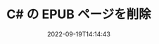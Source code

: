 ---
############################# Static ############################
layout: "auto-gen-merger"
date: 2022-09-19T14:14:43
draft: false
otherformats: html mht mhtml odp ods odt one otp ott pdf pps ppsx ppt pptx rtf tex

############################# Head ############################
head_title: "C# の EPUB ページを削除"
head_description: "ドキュメント マージ API を使用してページの順序を逆にすることにより、C# の EPUB ファイルから単一のページまたはページのコレクションを削除または削除します。"

############################# Header ############################
title: "C# の EPUB ページを削除"
description: "数行の .NET コードを含む EPUB ページを削除します。"
bg_image: "https://cms.admin.containerize.com/templates/aspose/App_Themes/V3/images/bg/header1.png"
bg_overlay: false
button:
    enable: true
    icon: "fas fa-arrow-down"
    label: "無料トライアルをダウンロード"
    link: "https://downloads.groupdocs.com/merger/net"

############################# SubMenu ############################
submenu:
    enable: true

    left:
        img_alt: "GroupDocs.Merger for .NET"
        image: "https://cms.admin.containerize.com/templates/groupdocs/images/product-logos/90x90-noborder/groupdocs-merger-net.png"
        product: "GroupDocs.Merger"
        platform: ".NET"

    middle:
        button:

            # button loop
            - link: "https://apireference.groupdocs.com/merger/net"
              text: "API リファレンス"

            # button loop
            - link: "https://github.com/groupdocs-merger"
              text: "コード例"

            # button loop
            - link: "https://products.groupdocs.app/merger/family"
              text: "ライブデモ"

            # button loop
            - link: "https://purchase.groupdocs.com/pricing/merger/net"
              text: "価格"

    right:
        link_download: "https://downloads.groupdocs.com/merger"
        link_learn: "https://docs.groupdocs.com/merger/net"
        link_buy: "https://purchase.groupdocs.com"

############################# About ############################
about:
    enable: true
    title: "GroupDocs.Merger for .NET API について"
    content: |
        [GroupDocs.Merger for .NET](/ja/merger/net/) は、PDF、Microsoft Office (Word、Excel、PowerPoint 、OneNote)、OpenDocument、HTML、画像、および .NET アプリケーション内のその他多数。コードを数行追加するだけで、ドキュメント内のページの移動、削除、回転、交換、抽出、向きの変更など、いくつかのドキュメント操作を実行できます。ドキュメント マージ API は、ドキュメント ページの画像としてのプレビューもサポートしており、ページ上のドキュメント構造、フォーマット、およびコンテンツを分析します。
        
        GroupDocs.Merger API は、ファイル ページの削除機能を必要とする企業向けソリューションに最適です。これらの API は、.NET Framework, .NET Standard, .NET Core, Mono を含むすべての主要なオペレーティング システムとプラットフォームで十分にサポートされています。

############################# Steps ############################
steps:
    enable: true
    title_left: ".NET の EPUB ファイル ページを削除"
    content_left: |
        [GroupDocs.Merger for .NET](/ja/merger/net/) により、C# 開発者は EPUB 内の単一または多数の特定のページを簡単に削除できますいくつかの簡単な手順を実装することにより、ファイルを作成します。
        
        * 削除するページ番号で **RemoveOptions** を初期化します。
        * **Merger** の新しいインスタンスを作成し、ソース ドキュメント パスをコンストラクター パラメーターとして渡します。
        * **RemovePages** を呼び出し、**RemoveOptions** オブジェクトを渡します。
        * **Save** を呼び出し、ファイル パスを指定して結果のドキュメントを保存します。

    title_right: "システム要求"
    content_right: |
        GroupDocs.Merger for .NET API は、すべての主要なプラットフォームとオペレーティング システムでサポートされています。以下のコードを実行する前に、システムに次の前提条件がインストールされていることを確認してください。

        * オペレーティング システム: Microsoft Windows、Linux、MacOS
        * 開発環境: Visual Studio, Xamarin, MonoDevelop
        * フレームワーク: .NET Framework, .NET Standard, .NET Core, Mono
        * [NuGet](https://www.nuget.org/packages/groupdocs.merger) から GroupDocs.Merger for .NET の最新バージョンをダウンロードします
         
    code: |
     {{% merger/additional-styles %}}
     {{< merger/code-merger title="C# サンプル コードを使用して EPUB ファイル ページを削除する方法">}}

        ```csharp    
        // GroupDocs.Merger API を使用して EPUB ファイル ページを削除します
        // 選択したページ番号で RemoveOptions クラスを初期化する
        RemoveOptions removeOptions = new RemoveOptions(new int[] { 3, 6 });

        // 入力 EPUB ドキュメントで Merger をインスタンス化する
        using (Merger merger = new Merger("input.epub"))
          {
            // RemovePages メソッドを呼び出し、RemoveOptions オブジェクトをそれに渡します
            merger.RemovePages(removeOptions);
    
            // Save メソッドを呼び出し、目的のファイル パスを渡して出力ドキュメントを保存します。
            merger.Save("output.epub");
          }
        ```
     {{< /merger/code-merger >}}

############################# Demos ############################
demos:
    enable: true
    title: "ライブデモ - EPUB ページをオンラインで削除"
    content: |
       [GroupDocs.Merger Live Demos](https://products.groupdocs.app/splitter/remove-pages/epub) Web サイトにアクセスして、今すぐ EPUB ファイル ページを削除してください。
       ライブデモには次の利点があります。
        
############################# About Formats ############################
about_formats:
    enable: true

############################# More Formats ############################
more_formats:
    enable: true
    title: "他のドキュメント形式からページを削除"
    content: |
        .NET は、ファイル形式と画像の合併と分割の API を文書化しています。以下に示すように、一般的なファイル形式の一部を削除します。

############################# Back to top ###############################
back_to_top:
    enable: true
---